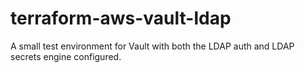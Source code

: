 # terraform-aws-vault-ldap

A small test environment for Vault with both the LDAP auth and LDAP secrets engine configured.
